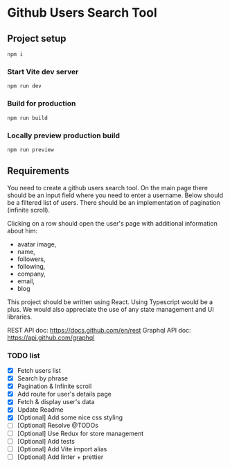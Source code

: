 # Github Users Search Tool

## Project setup

```
npm i
```

### Start Vite dev server

```
npm run dev
```

### Build for production

```
npm run build
```

### Locally preview production build

```
npm run preview
```

## Requirements

You need to create a github users search tool.
On the main page there should be an input field where you need to enter a username.
Below should be a filtered list of users.
There should be an implementation of pagination (infinite scroll).

Clicking on a row should open the user's page with additional information about him:

- avatar image,
- name,
- followers,
- following,
- company,
- email,
- blog

This project should be written using React. Using Typescript would be a plus.
We would also appreciate the use of any state management and UI libraries.

REST API doc: <https://docs.github.com/en/rest>
Graphql API doc: <https://api.github.com/graphql>

### TODO list

- [x] Fetch users list
- [x] Search by phrase
- [x] Pagination & Infinite scroll
- [x] Add route for user's details page
- [x] Fetch & display user's data
- [x] Update Readme
- [x] [Optional] Add some nice css styling
- [ ] [Optional] Resolve @TODOs
- [ ] [Optional] Use Redux for store management
- [ ] [Optional] Add tests
- [ ] [Optional] Add Vite import alias
- [ ] [Optional] Add linter + prettier
